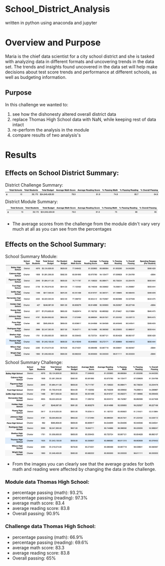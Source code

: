 # School_District_Analysis
written in python using anaconda and jupyter
# Overview and Purpose
Maria is the chief data scientist for a city school district and she is tasked with analyzing data in different formats and uncovering trends in the data set.  The trends and insights found uncovered in the data set will help make decisions about test score trends and performance at different schools, as well as budgeting information.

## Purpose
In this challenge we wanted to:
1) see how the dishonesty altered overall district data
2) replace Thomas High School data with NaN, while keeping rest of data intact
3) re-perform the analysis in the module
4) compare results of two analysis's 

# Results

## Effects on School District Summary:

District Challenge Summary:
![school-dist-sum-chal](resources/school-dist-sum-chal.png)
District Module Summary:
![school-dist-sum-mod](resources/school-dist-sum-mod.png)

- The average scores from the challenge from the module didn't vary very much at all as you can see from the percentages

## Effects on the School Summary:

School Summary Module:
![school-summary-module](resources/school-summary-module.png)
School Summary Challenge:
![school-summary-challenge](resources/school-summary-challenge.png)

- From the images you can clearly see that the average grades for both math and reading were affected by changing the data in the challenge.

### Module data Thomas High School:

* percentage passing (math): 93.2%
* percentage passing (reading): 97.3%
* average math score: 83.4
* average reading score: 83.8
* Overall passing: 90.9%

### Challenge data Thomas High School:

* percentage passing (math): 66.9%
* percentage passing (reading): 69.6%
* average math score: 83.3
* average reading score: 83.8
* Overall passing: 65%




